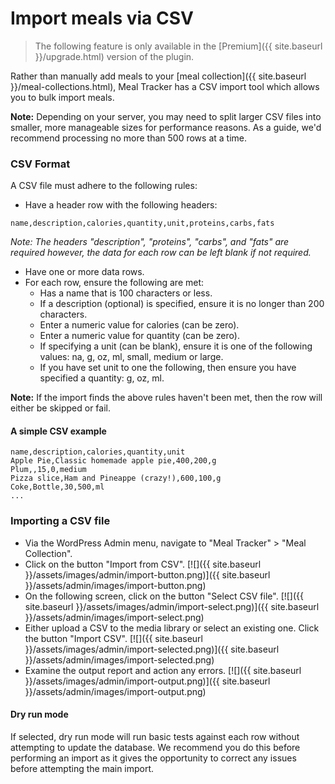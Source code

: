 # Import meals via CSV

> The following feature is only available in the [Premium]({{ site.baseurl }}/upgrade.html) version of the plugin.

Rather than manually add meals to your [meal collection]({{ site.baseurl }}/meal-collections.html), Meal Tracker has a CSV import tool which allows you to bulk import meals.

**Note:** Depending on your server, you may need to split larger CSV files into smaller, more manageable sizes for performance reasons. As a guide, we'd recommend processing no more than 500 rows at a time.

### CSV Format

A CSV file must adhere to the following rules:

- Have a header row with the following headers:

```
name,description,calories,quantity,unit,proteins,carbs,fats
```

*Note: The headers "description", "proteins", "carbs", and "fats" are required however, the data for each row can be left blank if not required.*

- Have one or more data rows.
- For each row, ensure the following are met:
    - Has a name that is 100 characters or less.
    - If a description (optional) is specified, ensure it is no longer than 200 characters.
    - Enter a numeric value for calories (can be zero).
    - Enter a numeric value for quantity (can be zero).
    - If specifying a unit (can be blank), ensure it is one of the following values: na, g, oz, ml, small, medium or large.
    - If you have set unit to one the following, then ensure you have specified a quantity: g, oz, ml.
    
**Note:** If the import finds the above rules haven't been met, then the row will either be skipped or fail.

#### A simple CSV example

```
name,description,calories,quantity,unit
Apple Pie,Classic homemade apple pie,400,200,g
Plum,,15,0,medium
Pizza slice,Ham and Pineappe (crazy!),600,100,g
Coke,Bottle,30,500,ml
...
```

### Importing a CSV file

- Via the WordPress Admin menu, navigate to "Meal Tracker" > "Meal Collection".
- Click on the button "Import from CSV".
[![]({{ site.baseurl }}/assets/images/admin/import-button.png)]({{ site.baseurl }}/assets/admin/images/import-button.png) 
- On the following screen, click on the button "Select CSV file".
[![]({{ site.baseurl }}/assets/images/admin/import-select.png)]({{ site.baseurl }}/assets/admin/images/import-select.png) 
- Either upload a CSV to the media library or select an existing one. Click the button "Import CSV".
[![]({{ site.baseurl }}/assets/images/admin/import-selected.png)]({{ site.baseurl }}/assets/admin/images/import-selected.png)
- Examine the output report and action any errors.
[![]({{ site.baseurl }}/assets/images/admin/import-output.png)]({{ site.baseurl }}/assets/admin/images/import-output.png)

#### Dry run mode

If selected, dry run mode will run basic tests against each row without attempting to update the database. We recommend you do this before performing an import as it gives the opportunity to correct any issues before attempting the main import.